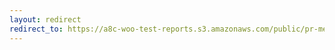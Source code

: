```yaml
---
layout: redirect
redirect_to: https://a8c-woo-test-reports.s3.amazonaws.com/public/pr-merge/40419/api/index.html
---
```

